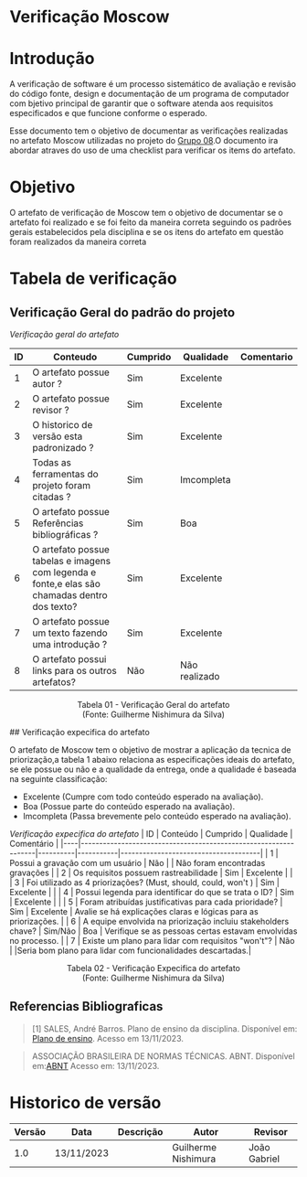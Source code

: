 
# Verificação Moscow

# Introdução

A verificação de software é um processo sistemático de avaliação e revisão do código fonte, design e documentação de um programa de computador com bjetivo principal de garantir que o software atenda aos requisitos especificados e que funcione conforme o esperado. 

Esse documento tem o objetivo de documentar as verificações realizadas no artefato Moscow utilizadas no projeto do [Grupo 08](https://requisitos-de-software.github.io/2023.2-LibreOffice/).O documento ira abordar atraves do uso de uma checklist para verificar os items do artefato.

# Objetivo

O artefato de verificação de Moscow tem o objetivo de documentar se o artefato foi realizado e se foi feito da maneira correta seguindo os padrões gerais estabelecidos pela disciplina e se os itens do artefato em questão foram realizados da maneira correta

# Tabela de verificação

## Verificação Geral do padrão do projeto
*Verificação geral do artefato*

| ID | Conteudo                                                                                      | Cumprido | Qualidade | Comentario |
|----|-----------------------------------------------------------------------------------------------|----------|-----------|------------|
| 1  | O artefato possue autor ?                                                                     |  Sim        | Excelente |            |
| 2  | O artefato possue revisor ?                                                                   |  Sim          | Excelente |            |
| 3  | O historico de versão esta padronizado ?                                                      |   Sim         | Excelente |            |
| 4  | Todas as ferramentas do projeto foram citadas ?                                               |   Sim         | Imcompleta |            |
| 5  | O artefato possue Referências bibliográficas ?                                                |   Sim         | Boa       |            |
| 6  | O artefato possue tabelas e imagens com legenda e fonte,e elas são chamadas dentro dos texto? |   Sim         | Excelente |            |
| 7  | O artefato possue um texto fazendo uma introdução ?                                           |    Sim        | Excelente |            |
| 8  | O artefato possui links para os outros artefatos?                                             |   Não     | Não realizado |            |

<p align="center">
Tabela 01 - Verificação Geral do artefato<br>
(Fonte: Guilherme Nishimura da Silva)
</p>
## Verificação expecifica do artefato

O artefato de Moscow tem o objetivo de mostrar a aplicação da tecnica de priorização,a tabela 1 abaixo relaciona as especificações ideais do artefato, se ele possue ou não e a qualidade da entrega, onde a qualidade é baseada na seguinte classificação:

- Excelente (Cumpre com todo conteúdo esperado na avaliação).
- Boa (Possue parte do conteúdo esperado na avaliação).
- Imcompleta (Passa brevemente pelo conteúdo esperado na avaliação).

*Verificação expecifica do artefato*
| ID | Conteúdo                                                        | Cumprido | Qualidade | Comentário                           |
|----|-----------------------------------------------------------------|----------|-----------|--------------------------------------|
| 1  | Possui a gravação com um usuário                                | Não      |           | Não foram encontradas gravações     |
| 2  | Os requisitos possuem rastreabilidade                           | Sim      | Excelente |                                      |
| 3  | Foi utilizado as 4 priorizações? (Must, should, could, won't )  | Sim      | Excelente |                                      |
| 4  | Possui legenda para identificar do que se trata o ID?           | Sim      | Excelente |                                      |
| 5  | Foram atribuídas justificativas para cada prioridade?           | Sim  | Excelente      | Avalie se há explicações claras e lógicas para as priorizações.    |
| 6  | A equipe envolvida na priorização incluiu stakeholders chave?  | Sim/Não  | Boa       | Verifique se as pessoas certas estavam envolvidas no processo.    |
| 7  | Existe um plano para lidar com requisitos "won't"?         | Não  |     |Seria bom plano para lidar com funcionalidades descartadas.|

<p align="center">
Tabela 02 - Verificação Expecifica do artefato<br>
(Fonte: Guilherme Nishimura da Silva)
</p>

## Referencias Bibliograficas

> [1] SALES, André Barros. Plano de ensino da disciplina. Disponível em: [Plano de ensino](https://aprender3.unb.br/pluginfile.php/2692699/mod_resource/content/34/Plano_de_Ensino%20RE%20022023%20Turma%202.pdf ). Acesso em 13/11/2023.

> ASSOCIAÇÃO BRASILEIRA DE NORMAS TÉCNICAS. ABNT. Disponível em:[ABNT](https://www.abnt.org.br/) Acesso em: 13/11/2023.


# Historico de versão

| Versão | Data       | Descrição | Autor               | Revisor |
|--------|------------|-----------|---------------------|---------|
| 1.0    | 13/11/2023 |           | Guilherme Nishimura|      João Gabriel   |
